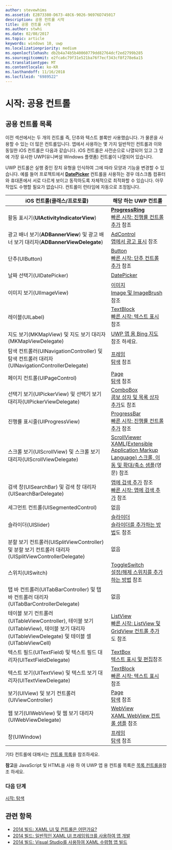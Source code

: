 ```yaml
---
author: stevewhims
ms.assetid: E2B73380-D673-48C6-9026-96976D745017
description: 공용 컨트롤 시작
title: 공용 컨트롤 시작
ms.author: stwhi
ms.date: 02/08/2017
ms.topic: article
keywords: windows 10, uwp
ms.localizationpriority: medium
ms.openlocfilehash: db2b4a74b5b40060779dd82764dcf2ed2799b285
ms.sourcegitcommit: e2fca6c79f31e521ba76f7ecf343cf8f278e6a15
ms.translationtype: MT
ms.contentlocale: ko-KR
ms.lasthandoff: 11/16/2018
ms.locfileid: "6989522"
---
```

# <a name="getting-started-common-controls"></a>시작: 공용 컨트롤


## <a name="common-controls-list"></a>공용 컨트롤 목록

이전 섹션에서는 두 개의 컨트롤 즉, 단추와 텍스트 블록만 사용했습니다. 가 물론을 사용할 수 있는 더 많은 컨트롤입니다. 앱에서 사용하는 몇 가지 일반적인 컨트롤과 이와 동일한 iOS 컨트롤은 다음과 같습니다. iOS 컨트롤은 사전순으로 나열되어 있고 그 옆에 가장 유사한 UWP(유니버설 Windows 플랫폼) 컨트롤이 나열되어 있습니다.

UWP 컨트롤은 실행 중인 장치 유형을 인식하여 그에 따라 모양과 기능을 변경할 수 있습니다. 예를 들어 프로젝트에서 [**DatePicker**](https://msdn.microsoft.com/library/windows/apps/br211681) 컨트롤을 사용하는 경우 데스크톱 컴퓨터와 휴대폰에서 서로 다르게 보이고 동작하도록 자체적으로 최적화할 수 있습니다. 아무 작업도 수행할 필요가 없습니다. 컨트롤이 런타임에 자동으로 조정됩니다.

| iOS 컨트롤(클래스/프로토콜) | 해당 하는 UWP 컨트롤 |
|------------------------------|--------------------------------------|
| 활동 표시기(**UIActivityIndicatorView**) | [**ProgressRing**](https://msdn.microsoft.com/library/windows/apps/br227538) <br/> [빠른 시작: 진행률 컨트롤 추가](https://msdn.microsoft.com/library/windows/apps/xaml/hh780651) 참조 |
| 광고 배너 보기(**ADBannerView**) 및 광고 배너 보기 대리자(**ADBannerViewDelegate**) | [AdControl](https://msdn.microsoft.com/library/windows/apps/microsoft.advertising.winrt.ui.adcontrol.aspx) <br/> [앱에서 광고 표시](../monetize/display-ads-in-your-app.md) 참조 |
| 단추(UIButton) | [Button](https://msdn.microsoft.com/library/windows/apps/br209265) <br/> [빠른 시작: 단추 컨트롤 추가](https://msdn.microsoft.com/library/windows/apps/xaml/jj153346) 참조 |
| 날짜 선택기(UIDatePicker) | [DatePicker](https://msdn.microsoft.com/library/windows/apps/br211681) |
| 이미지 보기(UIImageView) | [이미지](https://msdn.microsoft.com/library/windows/apps/br242752) <br/> [Image 및 ImageBrush](https://msdn.microsoft.com/library/windows/apps/mt280382) 참조 |
| 레이블(UILabel) | [TextBlock](https://msdn.microsoft.com/library/windows/apps/br209652) <br/> [빠른 시작: 텍스트 표시](https://msdn.microsoft.com/library/windows/apps/xaml/hh700392) 참조 |
| 지도 보기(MKMapView) 및 지도 보기 대리자(MKMapViewDelegate) | [UWP 앱 용 Bing 지도](http://go.microsoft.com/fwlink/p/?LinkId=263496) 참조 하세요. |
| 탐색 컨트롤러(UINavigationController) 및 탐색 컨트롤러 대리자(UINavigationControllerDelegate) | [프레임](https://msdn.microsoft.com/library/windows/apps/br242682) <br/> [탐색](https://msdn.microsoft.com/library/windows/apps/mt187344) 참조 |
| 페이지 컨트롤(UIPageControl) | [Page](https://msdn.microsoft.com/library/windows/apps/br227503) <br/> [탐색](https://msdn.microsoft.com/library/windows/apps/mt187344) 참조 |
| 선택기 보기(UIPickerView) 및 선택기 보기 대리자(UIPickerViewDelegate) | [ComboBox](https://msdn.microsoft.com/library/windows/apps/br209348) <br/> [콤보 상자 및 목록 상자 추가](https://msdn.microsoft.com/library/windows/apps/xaml/hh780616)도 참조 |
| 진행률 표시줄(UIProgressView) | [ProgressBar](https://msdn.microsoft.com/library/windows/apps/br227529) <br/> [빠른 시작: 진행률 컨트롤 추가](https://msdn.microsoft.com/library/windows/apps/xaml/hh780651) 참조 |
| 스크롤 보기(UIScrollView) 및 스크롤 보기 대리자(UIScrollViewDelegate) | [ScrollViewer](https://msdn.microsoft.com/library/windows/apps/br209527) <br/>  [XAML(Extensible Application Markup Language) 스크롤, 이동 및 확대/축소 샘플](http://go.microsoft.com/fwlink/p/?LinkId=238577)(영문) 참조 |
| 검색 창(UISearchBar) 및 검색 창 대리자(UISearchBarDelegate) | [앱에 검색 추가](https://msdn.microsoft.com/library/windows/apps/xaml/jj130767) 참조 <br/>  [빠른 시작: 앱에 검색 추가](https://msdn.microsoft.com/library/windows/apps/xaml/hh868180) 참조 |
| 세그먼트 컨트롤(UISegmentedControl) | 없음 |
| 슬라이더(UISlider) | [슬라이더](https://msdn.microsoft.com/library/windows/apps/br209614) <br/>  [슬라이더를 추가하는 방법](https://msdn.microsoft.com/library/windows/apps/xaml/hh868197)도 참조 |
| 분할 보기 컨트롤러(UISplitViewController) 및 분할 보기 컨트롤러 대리자(UISplitViewControllerDelegate) | 없음 |
| 스위치(UISwitch) | [ToggleSwitch](https://msdn.microsoft.com/library/windows/apps/br209712) <br/>  [설정/해제 스위치를 추가하는 방법](https://msdn.microsoft.com/library/windows/apps/xaml/hh868198) 참조 |
| 탭 바 컨트롤러(UITabBarController) 및 탭 바 컨트롤러 대리자(UITabBarControllerDelegate) | 없음 |
| 테이블 보기 컨트롤러(UITableViewController), 테이블 보기(UITableView), 테이블 보기 대리자(UITableViewDelegate) 및 테이블 셀(UITableViewCell) | [ListView](https://msdn.microsoft.com/library/windows/apps/br242878) <br/>  [빠른 시작: ListView 및 GridView 컨트롤 추가](https://msdn.microsoft.com/library/windows/apps/xaml/hh780650)도 참조 |
| 텍스트 필드(UITextField) 및 텍스트 필드 대리자(UITextFieldDelegate) | [TextBox](https://msdn.microsoft.com/library/windows/apps/br209683) <br/>  [텍스트 표시 및 편집](https://msdn.microsoft.com/library/windows/apps/mt280218)참조 |
| 텍스트 보기(UITextView) 및 텍스트 보기 대리자(UITextViewDelegate) | [TextBlock](https://msdn.microsoft.com/library/windows/apps/br209652) <br/>  [빠른 시작: 텍스트 표시](https://msdn.microsoft.com/library/windows/apps/xaml/hh700392) 참조 |
| 보기(UIView) 및 보기 컨트롤러(UIViewController) | [Page](https://msdn.microsoft.com/library/windows/apps/br227503) <br/>  [탐색](https://msdn.microsoft.com/library/windows/apps/mt187344) 참조 |
| 웹 보기(UIWebView) 및 웹 보기 대리자(UIWebViewDelegate) | [WebView](https://msdn.microsoft.com/library/windows/apps/br227702) <br/>  [XAML WebView 컨트롤 샘플](http://go.microsoft.com/fwlink/p/?LinkId=238582) 참조 |
| 창(UIWindow) | [프레임](https://msdn.microsoft.com/library/windows/apps/br242682) <br/>  [탐색](https://msdn.microsoft.com/library/windows/apps/mt187344) 참조 |

기타 컨트롤에 대해서는 [컨트롤 목록](https://msdn.microsoft.com/library/windows/apps/mt185406)을 참조하세요.

**참고**을 JavaScript 및 HTML을 사용 하 여 UWP 앱 용 컨트롤 목록은 [목록 컨트롤을](https://msdn.microsoft.com/library/windows/apps/hh465453)참조 하세요.

### <a name="next-step"></a>다음 단계

[시작: 탐색](getting-started-navigation.md)

## <a name="related-topics"></a>관련 항목

* [2014 빌드: XAML UI 및 컨트롤은 어떤가요?](http://go.microsoft.com/fwlink/p/?LinkID=397897)
* [2014 빌드: 일반적인 XAML UI 프레임워크를 사용하여 앱 개발](http://go.microsoft.com/fwlink/p/?LinkID=397898)
* [2014 빌드: Visual Studio를 사용하여 XAML 수렴형 앱 빌드](http://go.microsoft.com/fwlink/p/?LinkID=397876)
